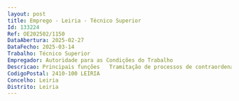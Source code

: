 ```yaml
--- 
layout: post
title: Emprego - Leiria - Técnico Superior
Id: 133224
Ref: OE202502/1150
DataAbertura: 2025-02-27
DataFecho: 2025-03-14
Trabalho: Técnico Superior
Empregador: Autoridade para as Condições do Trabalho
Descricao: Principais funções   Tramitação de processos de contraordenação laboral   Prestação de serviço informativo, presencial, telefónico e escrito   Tramitação de processos de autorização administrativa   Outras tarefas integradas na categoria de técnico superior.
CodigoPostal: 2410-100 LEIRIA
Concelho: Leiria
Distrito: Leiria
--- 
```

